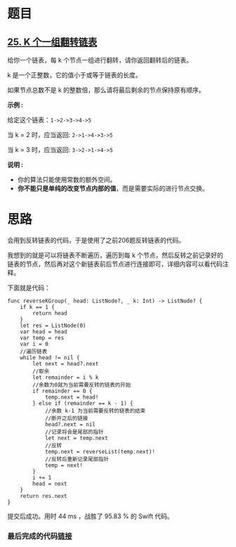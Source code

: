 # 题目

## [25. K 个一组翻转链表](https://leetcode-cn.com/problems/reverse-nodes-in-k-group/)

给你一个链表，每 k 个节点一组进行翻转，请你返回翻转后的链表。

k 是一个正整数，它的值小于或等于链表的长度。

如果节点总数不是 k 的整数倍，那么请将最后剩余的节点保持原有顺序。

**示例 :**

给定这个链表：`1->2->3->4->5`

当 k = 2 时，应当返回: `2->1->4->3->5`

当 k = 3 时，应当返回: `3->2->1->4->5`

**说明 :**

- 你的算法只能使用常数的额外空间。
- **你不能只是单纯的改变节点内部的值**，而是需要实际的进行节点交换。

# 思路

会用到反转链表的代码，于是使用了之前206题反转链表的代码。

我想到的就是可以将链表不断遍历，遍历到每 k 个节点，然后反转之前记录好的链表的节点，然后再对这个新链表前后节点进行连接即可，详细内容可以看代码注释。

下面就是代码：

```
func reverseKGroup(_ head: ListNode?, _ k: Int) -> ListNode? {
    if k == 1 {
        return head
    }
    let res = ListNode(0)
    var head = head
    var temp = res
    var i = 0
    //遍历链表
    while head != nil {
        let next = head?.next
        //取余
        let remainder = i % k
        //余数为0就为当前需要反转的链表的开始
        if remainder == 0 {
            temp.next = head!
        } else if (remainder == k - 1) {
            //余数 k-1 为当前需要反转的链表的结束
            //断开之后的链接
            head?.next = nil
            //记录将会是尾部的指针
            let next = temp.next
            //反转
            temp.next = reverseList(temp.next)!
            //反转后重新记录尾部指针
            temp = next!
        }
        i += 1
        head = next
    }
    return res.next
}
```

提交后成功。用时 44 ms ，战胜了 95.83 % 的 Swift 代码。

### 最后完成的代码[链接](https://github.com/pepsikirk/LeetCode/blob/master/Algorithm/25.ReverseNodesInK-Group/code.swift)




